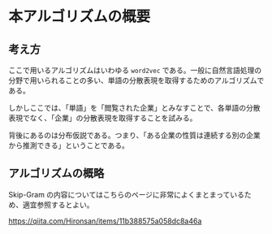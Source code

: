 # 本アルゴリズムの概要

## 考え方

ここで用いるアルゴリズムはいわゆる `word2vec` である。一般に自然言語処理の分野で用いられることの多い、単語の分散表現を取得するためのアルゴリズムである。

しかしここでは、「単語」を「閲覧された企業」とみなすことで、各単語の分散表現でなく、「企業」の分散表現を取得することを試みる。

背後にあるのは分布仮説である。つまり、「ある企業の性質は連続する別の企業から推測できる」ということである。

## アルゴリズムの概略

Skip-Gram の内容についてはこちらのページに非常によくまとまっているため、適宜参照するとよい。

https://qiita.com/Hironsan/items/11b388575a058dc8a46a
